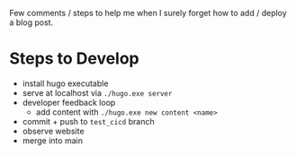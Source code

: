 Few comments / steps to help me when I surely forget how to add / deploy a blog post.

# Steps to Develop
- install hugo executable
- serve at localhost via `./hugo.exe server`
- developer feedback loop
    - add content with `./hugo.exe new content <name>`
- commit + push to `test_cicd` branch
- observe website
- merge into main